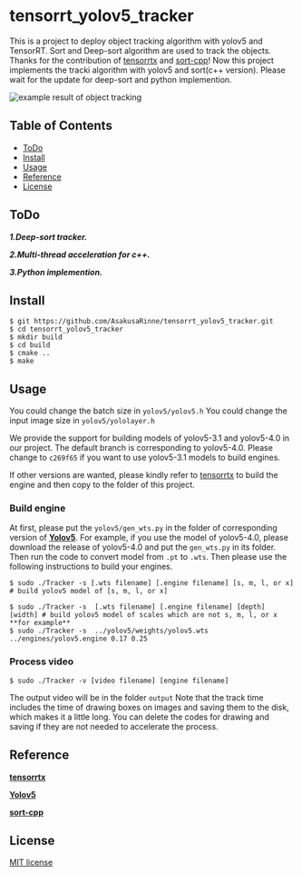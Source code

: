 # tensorrt_yolov5_tracker

This is a project to deploy object tracking algorithm with yolov5 and TensorRT. Sort and Deep-sort algorithm are used to track the objects.
Thanks for the contribution of [tensorrtx](https://github.com/wang-xinyu/tensorrtx) and [sort-cpp](https://github.com/yasenh/sort-cpp)!
Now this project implements the tracki algorithm with yolov5 and sort(c++ version). Please wait for the update for deep-sort and python implemention. 

![example result of object tracking](https://github.com/AsakusaRinne/tensorrt_yolov5_tracker/blob/main/example.gif)
## Table of Contents

- [ToDo](#ToDo)
- [Install](#install)
- [Usage](#usage)
- [Reference](#Reference)
- [License](#license)

## ToDo
***1.Deep-sort tracker.***

***2.Multi-thread acceleration for c++.***

***3.Python implemention.***


## Install

```
$ git https://github.com/AsakusaRinne/tensorrt_yolov5_tracker.git
$ cd tensorrt_yolov5_tracker
$ mkdir build
$ cd build
$ cmake ..
$ make
```

## Usage
You could change the batch size in ``yolov5/yolov5.h``
You could change the input image size in ``yolov5/yololayer.h``

We provide the support for building models of yolov5-3.1 and yolov5-4.0 in our project. The default branch is corresponding to yolov5-4.0. Please change to ``c269f65`` if you want to use yolov5-3.1 models to build engines.

If other versions are wanted, please kindly refer to [tensorrtx](https://github.com/wang-xinyu/tensorrtx) to build the engine and then copy to the folder of this project.


### Build engine
At first, please put the ``yolov5/gen_wts.py`` in the folder of corresponding version of [**Yolov5**](https://github.com/ultralytics/yolov5). For example, if you use the model of yolov5-4.0, please download the release of yolov5-4.0 and put the ``gen_wts.py`` in its folder. Then run the code to convert model from ``.pt`` to ``.wts``. Then please use the following instructions to build your engines.
```
$ sudo ./Tracker -s [.wts filename] [.engine filename] [s, m, l, or x] # build yolov5 model of [s, m, l, or x]

$ sudo ./Tracker -s  [.wts filename] [.engine filename] [depth] [width] # build yolov5 model of scales which are not s, m, l, or x
**for example**
$ sudo ./Tracker -s  ../yolov5/weights/yolov5.wts ../engines/yolov5.engine 0.17 0.25
```
### Process video
```
$ sudo ./Tracker -v [video filename] [engine filename]
```
The output video will be in the folder ``output``
Note that the track time includes the time of drawing boxes on images and saving them to the disk, which makes it a little long. You can delete the codes for drawing and saving if they are not needed to accelerate the process.

## Reference
[**tensorrtx**](https://github.com/wang-xinyu/tensorrtx)

[**Yolov5**](https://github.com/ultralytics/yolov5)

[**sort-cpp**](https://github.com/yasenh/sort-cpp)

## License
[MIT license](https://mit-license.org/)
